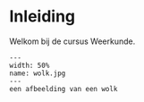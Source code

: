 # Inleiding

Welkom bij de cursus Weerkunde.

``` {figure} wolk.jpg
---
width: 50%
name: wolk.jpg
---
een afbeelding van een wolk

```
